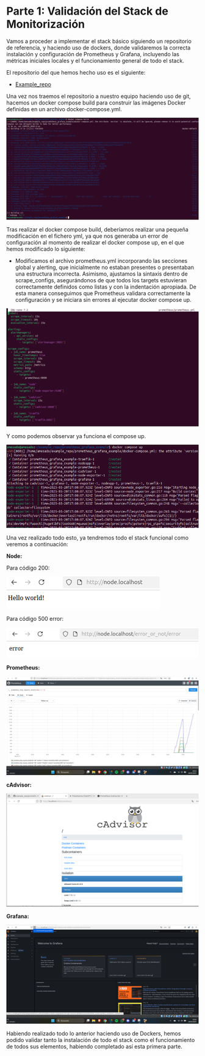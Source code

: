 # Parte 1: Validación del Stack de Monitorización

Vamos a proceder a implementar el stack básico siguiendo un repositorio de referencia, y haciendo uso de dockers, donde validaremos la correcta instalación y configuración de Prometheus y Grafana, incluyendo las métricas iniciales locales y el funcionamiento general de todo el stack.

El repositorio del que hemos hecho uso es el siguiente:

- [Example_repo](https://github.com/dinesh24murali/example_repo/tree/main/prometheus_grafana_example)

Una vez nos traemos el repositorio a nuestro equipo haciendo uso de git, hacemos un docker compose build para construir las imágenes Docker definidas en un archivo docker-compose.yml.

![I1](https://github.com/alvaromespen/pps-10003375/blob/main/template-main/RA5/RA5_3/Assets%20-%20Prometheus%20%26%20Grafana/1.png)

Tras realizar el docker compose build, deberíamos realizar una pequeña modificación en el fichero yml, ya que nos generaba un error de configuración al momento de realizar el docker compose up, en el que hemos modificado lo siguiente:

- Modificamos el archivo prometheus.yml incorporando las secciones global y alerting, que inicialmente no estaban presentes o presentaban una estructura incorrecta. Asimismo, ajustamos la sintaxis dentro de scrape_configs, asegurándonos de que todos los targets estuvieran correctamente definidos como listas y con la indentación apropiada. De esta manera conseguimos que Prometheus validara correctamente la configuración y se iniciara sin errores al ejecutar docker compose up.

![I2](https://github.com/alvaromespen/pps-10003375/blob/main/template-main/RA5/RA5_3/Assets%20-%20Prometheus%20%26%20Grafana/2.png)

Y como podemos observar ya funciona el compose up.

![I3](https://github.com/alvaromespen/pps-10003375/blob/main/template-main/RA5/RA5_3/Assets%20-%20Prometheus%20%26%20Grafana/3.png)

Una vez realizado todo esto, ya tendremos todo el stack funcional como veremos a continuación:

**Node:**

Para código 200:

![I4](https://github.com/alvaromespen/pps-10003375/blob/main/template-main/RA5/RA5_3/Assets%20-%20Prometheus%20%26%20Grafana/4.png)

Para código 500 error:

![I5](https://github.com/alvaromespen/pps-10003375/blob/main/template-main/RA5/RA5_3/Assets%20-%20Prometheus%20%26%20Grafana/5.png)

**Prometheus:**

![I6](https://github.com/alvaromespen/pps-10003375/blob/main/template-main/RA5/RA5_3/Assets%20-%20Prometheus%20%26%20Grafana/6.png)

**cAdvisor:**

![I7](https://github.com/alvaromespen/pps-10003375/blob/main/template-main/RA5/RA5_3/Assets%20-%20Prometheus%20%26%20Grafana/7.png)

**Grafana:**

![I8](https://github.com/alvaromespen/pps-10003375/blob/main/template-main/RA5/RA5_3/Assets%20-%20Prometheus%20%26%20Grafana/8.png)

Habiendo realizado todo lo anterior haciendo uso de Dockers, hemos podido validar tanto la instalación de todo el stack como el funcionamiento de todos sus elementos, habiendo completado así esta primera parte. 
